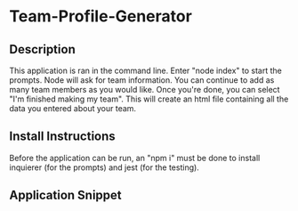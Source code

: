 # Team-Profile-Generator

## Description
This application is ran in the command line.  Enter "node index" to start the prompts.  Node will ask for team information.  You can continue to add as many team members as you would like.  Once you're done, you can select "I'm finished making my team".  This will create an html file containing all the data you entered about your team.

## Install Instructions
Before the application can be run, an "npm i" must be done to install inquierer (for the prompts) and jest (for the testing).

## Application Snippet